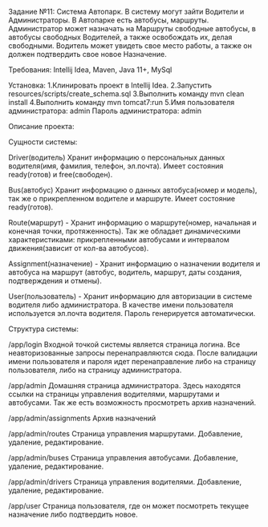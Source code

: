 Задание №11:
Система Автопарк. В систему могут зайти Водители и Администраторы. В Автопарке есть автобусы, маршруты. 
Администратор может назначать на Маршруты свободные автобусы, в автобусы свободных Водителей, а также освобождать их, делая свободными. 
Водитель может увидеть свое место работы, а также он должен подтвердить свое новое Назначение.

Требования:
Intellij Idea, Maven, Java 11+, MySql

Установка:
1.Клинировать проект в Intellij Idea.
2.Запустить resources/scripts/create_schema.sql
3.Выполнить команду mvn clean install
4.Выполнить команду mvn tomcat7:run
5.Имя пользователя администратора: admin 
Пароль администратора: admin


Описание проекта:


Сущности системы:

Driver(водитель)  Хранит информацию о персональных данных водителя(имя, фамилия, телефон, эл.почта). 
Имеет состояния ready(готов) и free(свободен).

Bus(автобус) Хранит информацию о данных автобуса(номер и модель), так же о прикрепленном водителе и маршруте. 
Имеет состояние ready(готов).

Route(маршрут) - Хранит информацию о маршруте(номер, начальная и конечная точки, протяженность). Так же обладает динамическими 
характеристиками: прикрепленными автобусами и интервалом движения(зависит от кол-ва автобусов).

Assignment(назначение) - Хранит информацию о назначении водителя и автобуса на маршрут
(автобус, водитель, маршрут, даты создания, подтверждения и отмены).

User(пользователь) - Хранит информацию для авторизации в системе водителя либо администратора. В качестве имени пользователя используется эл.почта водителя. Пароль генерируется автоматически.

Структура системы:

/app/login
Входной точкой системы является страница логина. Все неавторизованные запросы перенаправляются сюда. 
После валидации имени пользователя и пароля идет перенаправление либо на страницу пользователя, либо на страницу администратора.

/app/admin
Домашняя страница администратора. Здесь находятся ссылки на страницы управления водителями, маршрутами и автобусами.
Так же есть возможность просмотреть архив назначений.

/app/admin/assignments
Архив назначений

/app/admin/routes
Страница управления маршрутами. Добавление, удаление, редактирование.

/app/admin/buses
Страница управления автобусами. Добавление, удаление, редактирование.

/app/admin/drivers
Страница управления водителями. Добавление, удаление, редактирование.

/app/user
Страница пользователя, где он может посмотреть текущее назначение либо подтвердить новое.

